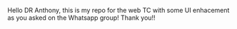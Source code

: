 Hello DR Anthony, this is my repo for the web TC with some UI enhacement as you asked on the Whatsapp group! Thank you!!
